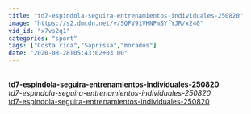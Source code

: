 ```yaml
---
title: "td7-espindola-seguira-entrenamientos-individuales-250820"
image: "https://s2.dmcdn.net/v/SQFV91VHNPmSYfYJR/x240"
vid_id: "x7vs2q1"
categories: "sport"
tags: ["Costa rica","Saprissa","morados"]
date: "2020-08-28T05:43:02+03:00"
---
```

<br><b>td7-espindola-seguira-entrenamientos-individuales-250820</b><br> <i>td7-espindola-seguira-entrenamientos-individuales-250820</i><br> <u>td7-espindola-seguira-entrenamientos-individuales-250820</u>
